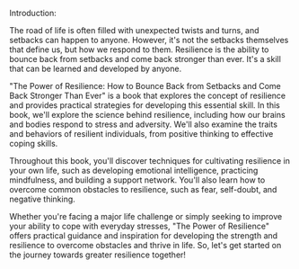 Introduction:

The road of life is often filled with unexpected twists and turns, and setbacks can happen to anyone. However, it's not the setbacks themselves that define us, but how we respond to them. Resilience is the ability to bounce back from setbacks and come back stronger than ever. It's a skill that can be learned and developed by anyone.

"The Power of Resilience: How to Bounce Back from Setbacks and Come Back Stronger Than Ever" is a book that explores the concept of resilience and provides practical strategies for developing this essential skill. In this book, we'll explore the science behind resilience, including how our brains and bodies respond to stress and adversity. We'll also examine the traits and behaviors of resilient individuals, from positive thinking to effective coping skills.

Throughout this book, you'll discover techniques for cultivating resilience in your own life, such as developing emotional intelligence, practicing mindfulness, and building a support network. You'll also learn how to overcome common obstacles to resilience, such as fear, self-doubt, and negative thinking.

Whether you're facing a major life challenge or simply seeking to improve your ability to cope with everyday stresses, "The Power of Resilience" offers practical guidance and inspiration for developing the strength and resilience to overcome obstacles and thrive in life. So, let's get started on the journey towards greater resilience together!

